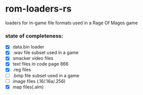 # rom-loaders-rs
loaders for in-game file formats used in a Rage Of Mages game

### state of completeness:
- [x] data.bin loader
- [x] .wav file subset used in a game
- [x] smacker video files
- [x] text files in code page 866
- [x] .reg files
- [ ] .bmp file subset used in a game
- [ ] image files (.16/.16a/.256)
- [x] map files(.alm)
